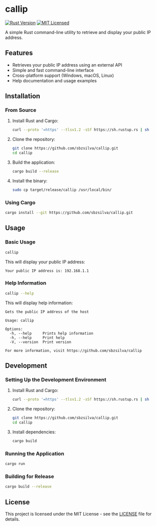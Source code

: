 # callip

[![Rust Version](https://img.shields.io/badge/rust-1.60+-blue.svg)](https://rust-lang.github.io/rustup/installation/)
[![MIT Licensed](https://img.shields.io/badge/license-MIT-blue.svg)](LICENSE)

A simple Rust command-line utility to retrieve and display your public IP address.

## Features

- Retrieves your public IP address using an external API
- Simple and fast command-line interface
- Cross-platform support (Windows, macOS, Linux)
- Help documentation and usage examples

## Installation

### From Source

1. Install Rust and Cargo:
   ```sh
   curl --proto '=https' --tlsv1.2 -sSf https://sh.rustup.rs | sh
   ```

2. Clone the repository:
   ```sh
   git clone https://github.com/sbzsilva/callip.git
   cd callip
   ```

3. Build the application:
   ```sh
   cargo build --release
   ```

4. Install the binary:
   ```sh
   sudo cp target/release/callip /usr/local/bin/
   ```

### Using Cargo

```sh
cargo install --git https://github.com/sbzsilva/callip.git
```

## Usage

### Basic Usage

```sh
callip
```

This will display your public IP address:
```
Your public IP address is: 192.168.1.1
```

### Help Information

```sh
callip --help
```

This will display help information:
```
Gets the public IP address of the host

Usage: callip

Options:
  -h, --help     Prints help information
  -h, --help     Print help
  -V, --version  Print version

For more information, visit https://github.com/sbzsilva/callip
```

## Development

### Setting Up the Development Environment

1. Install Rust and Cargo:
   ```sh
   curl --proto '=https' --tlsv1.2 -sSf https://sh.rustup.rs | sh
   ```

2. Clone the repository:
   ```sh
   git clone https://github.com/sbzsilva/callip.git
   cd callip
   ```

3. Install dependencies:
   ```sh
   cargo build
   ```

### Running the Application

```sh
cargo run
```

### Building for Release

```sh
cargo build --release
```
## License

This project is licensed under the MIT License - see the [LICENSE](LICENSE) file for details.
